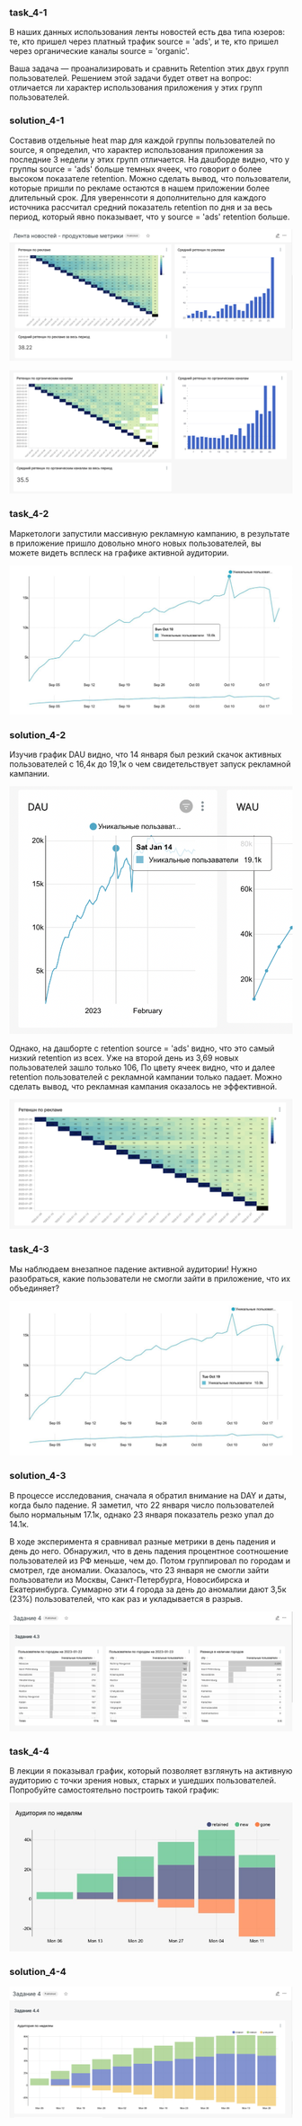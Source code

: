 ### task_4-1

В наших данных использования ленты новостей есть два типа юзеров: те, кто пришел через платный трафик source = 'ads', и те, кто пришел через органические каналы source = 'organic'.

Ваша задача — проанализировать и сравнить Retention этих двух групп пользователей. Решением этой задачи будет ответ на вопрос: отличается ли характер использования приложения у этих групп пользователей. 

### solution_4-1

Составив отдельные heat map для каждой группы пользователей по source, я определил, что характер использования приложения за последние 3 недели у этих групп отличается. На дашборде видно, что у группы source = 'ads' больше темных ячеек, что говорит о более высоком показателе retention. Можно сделать вывод, что пользователи, которые пришли по рекламе остаются в нашем приложении более длительный срок. Для увереннсоти я дополнительно для каждого источника рассчитал средний показатель retention по дня и за весь период, который явно показывает, что у source = 'ads' retention больше.

![S_retention_ads_4-1.png](https://github.com/artem-maslov/data_analyst_simulator_KC/blob/main/4_analysis_of_product_metrics/S_retention_ads_4-1.png?raw=true)

![S_retention_organic_4-1.png](https://github.com/artem-maslov/data_analyst_simulator_KC/blob/main/4_analysis_of_product_metrics/S_retention_organic_4-1.png?raw=true)

### task_4-2

Маркетологи запустили массивную рекламную кампанию, в результате в приложение пришло довольно много новых пользователей, вы можете видеть всплеск на графике активной аудитории.

![T_4-2.jpg](https://github.com/artem-maslov/data_analyst_simulator_KC/blob/main/4_analysis_of_product_metrics/T_4-2.jpg?raw=true)

### solution_4-2

Изучив график DAU видно, что 14 января был резкий скачок активных пользователей с 16,4к до 19,1к о чем свидетельствует запуск рекламной кампании.

![S_DAU_4-2.png](https://github.com/artem-maslov/data_analyst_simulator_KC/blob/main/4_analysis_of_product_metrics/S_DAU_4-2.png?raw=true)

Однако, на дашборте с retention source = 'ads' видно, что это самый низкий retention из всех. Уже на второй день из 3,69 новых пользователей зашло только 106, По цвету ячеек видно, что и далее retention пользователей с рекламной кампании только падает. Можно сделать вывод, что рекламная кампания оказалось не эффективной. 


![S_retention_ads_4-2.png](https://github.com/artem-maslov/data_analyst_simulator_KC/blob/main/4_analysis_of_product_metrics/S_retention_ads_4-2.png?raw=true)



### task_4-3

Мы наблюдаем внезапное падение активной аудитории! Нужно разобраться, какие пользователи не смогли зайти в приложение, что их объединяет? 

![T_4-3.jpg](https://github.com/artem-maslov/data_analyst_simulator_KC/blob/main/4_analysis_of_product_metrics/T_4-3.jpg?raw=true)

### solution_4-3

В процессе исследования, сначала я обратил внимание на DAY и даты, когда было падение. Я заметил, что 22 января число пользователей было нормальным 17.1к, однако 23 января показатель резко упал до 14.1к. 

В ходе эксперимента я сравнивал разные метрики в день падения и день до него. Обнаружил, что в день падения процентное соотношение пользователей из РФ меньше, чем до. Потом группировал по городам и смотрел, где аномалии. Оказалось, что 23 января не смогли зайти пользователи из Москвы, Санкт-Петербурга, Новосибирска и Екатеринбурга. Суммарно эти 4 города за день до аномалии дают 3,5к (23%) пользователей, что как раз и укладывается в разрыв. 

![S_search_anomalies_4-3.png](https://github.com/artem-maslov/data_analyst_simulator_KC/blob/main/4_analysis_of_product_metrics/S_search_anomalies_4-3.png?raw=true)


### task_4-4

В лекции я показывал график, который позволяет взглянуть на активную аудиторию с точки зрения новых, старых и ушедших пользователей. Попробуйте самостоятельно построить такой график:

![task_4-4.jpg](https://github.com/artem-maslov/data_analyst_simulator_KC/blob/main/4_analysis_of_product_metrics/T_4-4.jpg?raw=true)


### solution_4-4

![S_weekly_audience_4-4.png](https://github.com/artem-maslov/data_analyst_simulator_KC/blob/main/4_analysis_of_product_metrics/S_weekly_audience_4-4.png?raw=true)
